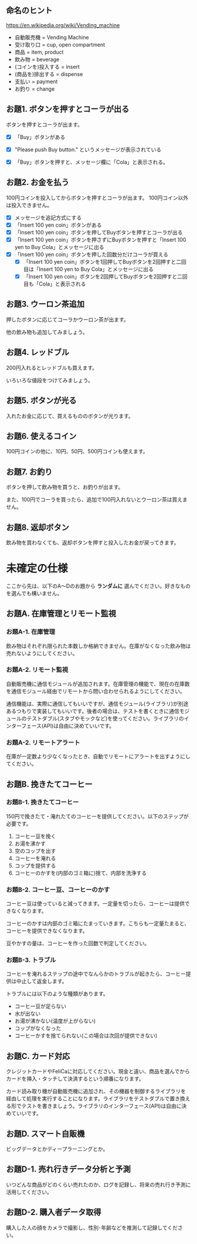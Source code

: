 ## 命名のヒント
https://en.wikipedia.org/wiki/Vending_machine
* 自動販売機 = Vending Machine
* 受け取り口 = cup, open compartment
* 商品 = item, product
* 飲み物 = beverage
* (コインを)投入する = insert
* (商品を)排出する = dispense
* 支払い = payment
* お釣り = change

## お題1. ボタンを押すとコーラが出る
ボタンを押すとコーラが出ます。

- [x] 「Buy」ボタンがある
- [x] "Please push Buy button." というメッセージが表示されている
- [x] 「Buy」ボタンを押すと、メッセージ欄に「Cola」と表示される。 


## お題2. お金を払う

100円コインを投入してからボタンを押すとコーラが出ます。
100円コイン以外は投入できません。

- [x] メッセージを追記方式にする
- [x] 「Insert 100 yen coin」ボタンがある
- [x] 「Insert 100 yen coin」ボタンを押してBuyボタンを押すとコーラが出る
- [x] 「Insert 100 yen coin」ボタンを押さずにBuyボタンを押すと「Insert 100 yen to Buy Cola」とメッセージに出る
- [x] 「Insert 100 yen coin」ボタンを押した回数分だけコーラが買える
  - [x] 「Insert 100 yen coin」ボタンを1回押してBuyボタンを2回押すと二回目は「Insert 100 yen to Buy Cola」とメッセージに出る
  - [x] 「Insert 100 yen coin」ボタンを2回押してBuyボタンを2回押すと二回目も「Cola」と表示される

## お題3. ウーロン茶追加

押したボタンに応じてコーラかウーロン茶が出ます。

他の飲み物も追加してみましょう。

## お題4. レッドブル

200円入れるとレッドブルも買えます。

いろいろな値段をつけてみましょう。

## お題5. ボタンが光る

入れたお金に応じて、買えるもののボタンが光ります。

## お題6. 使えるコイン

100円コインの他に、10円、50円、500円コインも使えます。

## お題7. お釣り

ボタンを押して飲み物を買うと、お釣りが出ます。

また、100円でコーラを買ったら、追加で100円入れないとウーロン茶は買えません。

## お題8. 返却ボタン

飲み物を買わなくても、返却ボタンを押すと投入したお金が戻ってきます。

# 未確定の仕様

ここから先は、以下のA～Dのお題から __ランダムに__ 選んでください。好きなものを選んでも構いません。

## お題A. 在庫管理とリモート監視

### お題A-1. 在庫管理

飲み物はそれぞれ限られた本数しか格納できません。在庫がなくなった飲み物は売れないようにしてください。

### お題A-2. リモート監視

自動販売機に通信モジュールが追加されます。在庫管理の機能で、現在の在庫数を通信モジュール経由でリモートから問い合わせられるようにしてください。

通信機能は、実際に通信してもいいですが、通信モジュール(ライブラリ)が別途あるつもりで実装してもいいです。後者の場合は、テストを書くときに通信モジュールのテストダブル(スタブやモックなど)を使ってください。ライブラリのインターフェース(API)は自由に決めていいです。

### お題A-2. リモートアラート

在庫が一定数より少なくなったとき、自動でリモートにアラートを出すようにしてください。

## お題B. 挽きたてコーヒー

### お題B-1. 挽きたてコーヒー

150円で挽きたて・淹れたてのコーヒーを提供してください。以下のステップが必要です。

1. コーヒー豆を挽く
2. お湯を沸かす
3. 空のコップを出す
4. コーヒーを淹れる
5. コップを提供する
6. コーヒーのかすを(内部のゴミ箱に)捨て、内部を洗浄する

### お題B-2. コーヒー豆、コーヒーのかす

コーヒー豆は使っていると減ってきます。一定量を切ったら、コーヒーは提供できなくなります。

コーヒーのかすは内部のゴミ箱にたまっていきます。こちらも一定量たまると、コーヒーを提供できなくなります。

豆やかすの量は、コーヒーを作った回数で判定してください。

### お題B-3. トラブル

コーヒーを淹れるステップの途中でなんらかのトラブルが起きたら、コーヒー提供は中止して返金します。

トラブルには以下のような種類があります。

* コーヒー豆が足らない
* 水が出ない
* お湯が沸かない(温度が上がらない)
* コップがなくなった
* コーヒーかすを捨てられない(この場合は次回が提供できない)

## お題C. カード対応

クレジットカードやFeliCaに対応してください。現金と違い、商品を選んでからカードを挿入・タッチして決済するという順番になります。

カード読み取り機が自動販売機に追加され、その機器を制御するライブラリを経由して処理を実行することになります。ライブラリをテストダブルで置き換える形でテストを書きましょう。ライブラリのインターフェース(API)は自由に決めていいです。

## お題D. スマート自販機

ビッグデータとかディープラーニングとか。

## お題D-1. 売れ行きデータ分析と予測

いつどんな商品がどのくらい売れたのか、ログを記録し、将来の売れ行き予測に活用してください。

## お題D-2. 購入者データ取得

購入した人の顔をカメラで撮影し、性別･年齢などを推測して記録してください。





